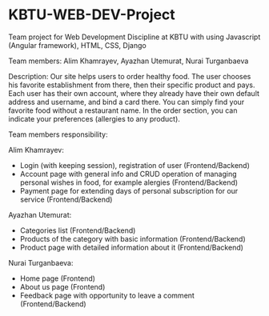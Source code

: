 # KBTU-WEB-DEV-Project
Team project for Web Development Discipline at KBTU with using Javascript (Angular framework), HTML, CSS, Django

Team members: Alim Khamrayev, Ayazhan Utemurat, Nurai Turganbaeva

Description: Our site helps users to order healthy food. The user chooses his favorite establishment from there, then their specific product and pays. Each user has their own account, where they already have their own default address and username, and bind a card there. You can simply find your favorite food without a restaurant name. In the order section, you can indicate your preferences (allergies to any product).


Team members responsibility:

Alim Khamrayev:
- Login (with keeping session), registration of user (Frontend/Backend)
- Account page with general info and CRUD operation of managing personal wishes in food, for example alergies (Frontend/Backend)
- Payment page for extending days of personal subscription for our service (Frontend/Backend)

Ayazhan Utemurat:
- Categories list (Frontend/Backend)
- Products of the category with basic information (Frontend/Backend)
- Product page with detailed information about it (Frontend/Backend)

Nurai Turganbaeva:
- Home page (Frontend)
- About us page (Frontend)
- Feedback page with opportunity to leave a comment (Frontend/Backend)
